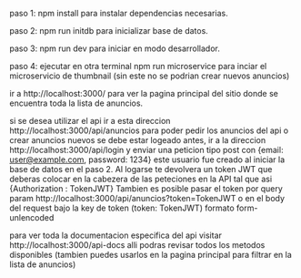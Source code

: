 paso 1: npm install para instalar dependencias necesarias.

paso 2: npm run initdb para inicializar base de datos.

paso 3: npm run dev para iniciar en modo desarrollador.

paso 4: ejecutar en otra terminal npm run microservice para inciar el microservicio de thumbnail (sin este no se podrian crear nuevos anuncios)

ir a http://localhost:3000/ para ver la pagina principal del sitio donde se encuentra toda la lista de anuncios.

si se desea utilizar el api ir a esta direccion http://localhost:3000/api/anuncios para poder pedir los anuncios del api o crear anuncios nuevos se debe estar logeado antes, ir a la direccion http://localhost:3000/api/login y enviar una peticion tipo post con {email: user@example.com, password: 1234} este usuario fue creado al iniciar la base de datos en el paso 2. Al logarse te devolvera un token JWT que deberas colocar en la cabezera de las peteciones en la API tal que asi {Authorization : TokenJWT} Tambien es posible pasar el token por query param http://localhost:3000/api/anuncios?token=TokenJWT o en el body del request bajo la key de token (token: TokenJWT) formato form-unlencoded

para ver toda la documentacion especifica del api visitar http://localhost:3000/api-docs alli podras revisar todos los metodos disponibles (tambien puedes usarlos en la pagina principal para filtrar en la lista de anuncios)

